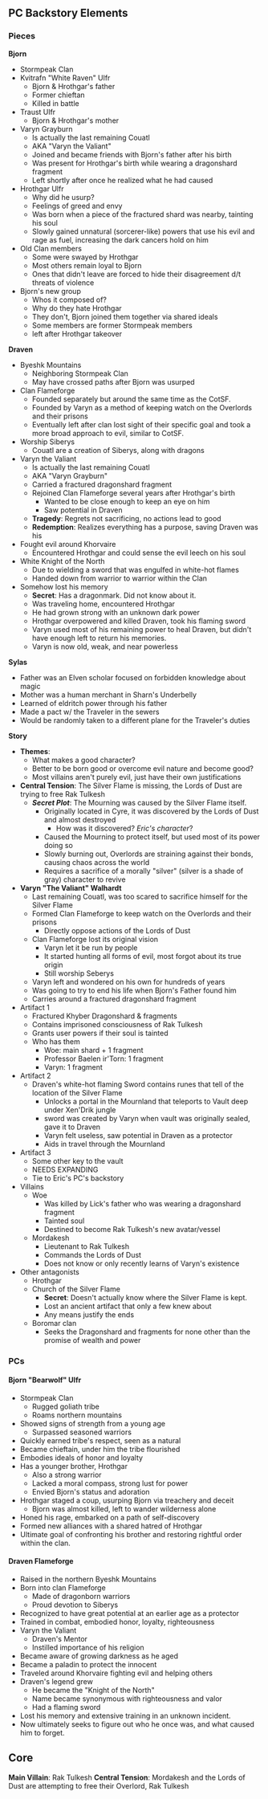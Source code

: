 ## PC Backstory Elements

### Pieces
**Bjorn**
- Stormpeak Clan
- Kvitrafn "White Raven" Ulfr
	- Bjorn & Hrothgar's father
	- Former chieftan
	- Killed in battle
- Traust Ulfr
	- Bjorn & Hrothgar's mother
- Varyn Grayburn
	- Is actually the last remaining Couatl
	- AKA "Varyn the Valiant"
	- Joined and became friends with Bjorn's father after his birth
	- Was present for Hrothgar's birth while wearing a dragonshard fragment
	- Left shortly after once he realized what he had caused
- Hrothgar Ulfr
	- Why did he usurp?
	- Feelings of greed and envy
	- Was born when a piece of the fractured shard was nearby, tainting his soul
	- Slowly gained unnatural (sorcerer-like) powers that use his evil and rage as fuel, increasing the dark cancers hold on him
- Old Clan members
	- Some were swayed by Hrothgar
	- Most others remain loyal to Bjorn
	- Ones that didn't leave are forced to hide their disagreement d/t threats of violence
- Bjorn's new group
	- Whos it composed of?
	- Why do they hate Hrothgar
	- They don't, Bjorn joined them together via shared ideals
	- Some members are former Stormpeak members
	- left after Hrothgar takeover

**Draven**
- Byeshk Mountains
	- Neighboring Stormpeak Clan
	- May have crossed paths after Bjorn was usurped
- Clan Flameforge
	- Founded separately but around the same time as the CotSF.
	- Founded by Varyn as a method of keeping watch on the Overlords and their prisons
	- Eventually left after clan lost sight of their specific goal and took a more broad approach to evil, similar to CotSF.
- Worship Siberys 
	- Couatl are a creation of Siberys, along with dragons
- Varyn the Valiant
	- Is actually the last remaining Couatl
	- AKA "Varyn Grayburn"
	- Carried a fractured dragonshard fragment
	- Rejoined Clan Flameforge several years after Hrothgar's birth
		- Wanted to be close enough to keep an eye on him
		- Saw potential in Draven
	- **Tragedy**: Regrets not sacrificing, no actions lead to good
	- **Redemption**: Realizes everything has a purpose, saving Draven was his
- Fought evil around Khorvaire
	- Encountered Hrothgar and could sense the evil leech on his soul
- White Knight of the North
	- Due to wielding a sword that was engulfed in white-hot flames
	- Handed down from warrior to warrior within the Clan
- Somehow lost his memory
	- **Secret**: Has a dragonmark. Did not know about it. 
	- Was traveling home, encountered Hrothgar
	- He had grown strong with an unknown dark power
	- Hrothgar overpowered and killed Draven, took his flaming sword
	- Varyn used most of his remaining power to heal Draven, but didn't have enough left to return his memories.
	- Varyn is now old, weak, and near powerless

**Sylas**
- Father was an Elven scholar focused on forbidden knowledge about magic
- Mother was a human merchant in Sharn's Underbelly
- Learned of eldritch power through his father
- Made a pact w/ the Traveler in the sewers
- Would be randomly taken to a different plane for the Traveler's duties

**Story**
- **Themes**: 
	- What makes a good character? 
	- Better to be born good or overcome evil nature and become good?
	- Most villains aren't purely evil, just have their own justifications
- **Central Tension**: The Silver Flame is missing, the Lords of Dust are trying to free Rak Tulkesh
	- ***Secret Plot***: The Mourning was caused by the Silver Flame itself. 
		- Originally located in Cyre, it was discovered by the Lords of Dust and almost destroyed
			- How was it discovered? *Eric's character*?
		- Caused the Mourning to protect itself, but used most of its power doing so
		- Slowly burning out, Overlords are straining against their bonds, causing chaos across the world
		- Requires a sacrifice of a morally "silver" (silver is a shade of gray) character to revive
- **Varyn "The Valiant" Walhardt**
	- Last remaining Couatl, was too scared to sacrifice himself for the Silver Flame
	- Formed Clan Flameforge to keep watch on the Overlords and their prisons
		- Directly oppose actions of the Lords of Dust
	- Clan Flameforge lost its original vision
		- Varyn let it be run by people
		- It started hunting all forms of evil, most forgot about its true origin
		- Still worship Seberys
	- Varyn left and wondered on his own for hundreds of years
	- Was going to try to end his life when Bjorn's Father found him
	- Carries around a fractured dragonshard fragment
- Artifact 1
	- Fractured Khyber Dragonshard & fragments
	- Contains imprisoned consciousness of Rak Tulkesh
	- Grants user powers if their soul is tainted
	- Who has them
		- Woe: main shard + 1 fragment
		- Professor Baelen ir'Torn: 1 fragment
		- Varyn: 1 fragment
- Artifact 2
	- Draven's white-hot flaming Sword contains runes that tell of the location of the Silver Flame
		- Unlocks a portal in the Mournland that teleports to Vault deep under Xen'Drik jungle
		- sword was created by Varyn when vault was originally sealed, gave it to Draven
		- Varyn felt useless, saw potential in Draven as a protector
		- Aids in travel through the Mournland
- Artifact 3
	- Some other key to the vault
	- NEEDS EXPANDING
	- Tie to Eric's PC's backstory
- Villains
	- Woe
		- Was killed by Lick's father who was wearing a dragonshard fragment
		- Tainted soul
		- Destined to become Rak Tulkesh's new avatar/vessel
	- Mordakesh
		- Lieutenant to Rak Tulkesh
		- Commands the Lords of Dust
		- Does not know or only recently learns of Varyn's existence
- Other antagonists
	- Hrothgar
	- Church of the Silver Flame
		- **Secret**: Doesn't actually know where the Silver Flame is kept. 
		- Lost an ancient artifact that only a few knew about
		- Any means justify the ends
	- Boromar clan
		- Seeks the Dragonshard and fragments for none other than the promise of wealth and power
### PCs
#### Bjorn "Bearwolf" Ulfr
- Stormpeak Clan
	- Rugged goliath tribe
	- Roams northern mountains
- Showed signs of strength from a young age
	- Surpassed seasoned warriors
- Quickly earned tribe's respect, seen as a natural
- Became chieftain, under him the tribe flourished
- Embodies ideals of honor and loyalty
- Has a younger brother, Hrothgar
	- Also a strong warrior
	- Lacked a moral compass, strong lust for power
	- Envied Bjorn's status and adoration
- Hrothgar staged a coup, usurping Bjorn via treachery and deceit
	- Bjorn was almost killed, left to wander wilderness alone
- Honed his rage, embarked on a path of self-discovery
- Formed new alliances with a shared hatred of Hrothgar
- Ultimate goal of confronting his brother and restoring rightful order within the clan.

#### Draven Flameforge
- Raised in the northern Byeshk Mountains
- Born into clan Flameforge
	- Made of dragonborn warriors
	- Proud devotion to Siberys
- Recognized to have great potential at an earlier age as a protector
- Trained in combat, embodied honor, loyalty, righteousness
- Varyn the Valiant
	- Draven's Mentor
	- Instilled importance of his religion
- Became aware of growing darkness as he aged
- Became a paladin to protect the innocent
- Traveled around Khorvaire fighting evil and helping others
- Draven's legend grew
	- He became the "Knight of the North"
	- Name became synonymous with righteousness and valor
	- Had a flaming sword
- Lost his memory and extensive training in an unknown incident. 
- Now ultimately seeks to figure out who he once was, and what caused him to forget.



## Core
**Main Villain**: Rak Tulkesh
**Central Tension**: Mordakesh and the Lords of Dust are attempting to free their Overlord, Rak Tulkesh
